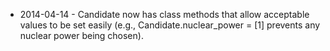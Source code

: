* 2014-04-14 - Candidate now has class methods that allow acceptable values to be set easily (e.g., Candidate.nuclear_power = [1] prevents any nuclear power being chosen).
